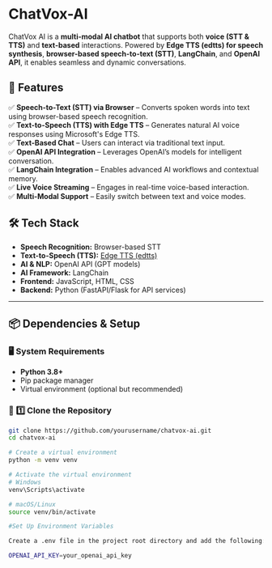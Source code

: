 # ChatVox-AI
ChatVox AI is a **multi-modal AI chatbot** that supports both **voice (STT & TTS)** and **text-based** interactions. Powered by **Edge TTS (edtts) for speech synthesis**, **browser-based speech-to-text (STT)**, **LangChain**, and **OpenAI API**, it enables seamless and dynamic conversations.  

## 🚀 Features  

✅ **Speech-to-Text (STT) via Browser** – Converts spoken words into text using browser-based speech recognition.  
✅ **Text-to-Speech (TTS) with Edge TTS** – Generates natural AI voice responses using Microsoft's Edge TTS.  
✅ **Text-Based Chat** – Users can interact via traditional text input.  
✅ **OpenAI API Integration** – Leverages OpenAI’s models for intelligent conversation.  
✅ **LangChain Integration** – Enables advanced AI workflows and contextual memory.  
✅ **Live Voice Streaming** – Engages in real-time voice-based interaction.  
✅ **Multi-Modal Support** – Easily switch between text and voice modes.  

## 🛠️ Tech Stack  

- **Speech Recognition:** Browser-based STT  
- **Text-to-Speech (TTS):** [Edge TTS (edtts)](https://github.com/rany2/edge-tts)  
- **AI & NLP:** OpenAI API (GPT models)  
- **AI Framework:** LangChain  
- **Frontend:** JavaScript, HTML, CSS  
- **Backend:** Python (FastAPI/Flask for API services)  

---

## 📦 Dependencies & Setup  

### 🖥️ **System Requirements**  
- **Python 3.8+**  
- Pip package manager  
- Virtual environment (optional but recommended)  

### 🔧 **1️⃣ Clone the Repository**  

```bash
git clone https://github.com/yourusername/chatvox-ai.git
cd chatvox-ai

# Create a virtual environment
python -m venv venv

# Activate the virtual environment
# Windows
venv\Scripts\activate

# macOS/Linux
source venv/bin/activate

#Set Up Environment Variables

Create a .env file in the project root directory and add the following:

OPENAI_API_KEY=your_openai_api_key

